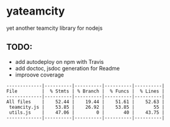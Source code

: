 # yateamcity
yet another teamcity library for nodejs
<!-- START doctoc -->
<!-- END doctoc -->
<!-- START jsdoc -->
<!-- END jsdoc -->
## TODO:
* add autodeploy on npm with Travis
* add doctoc, jsdoc generation for Readme
* improove coverage
```
-------------|----------|----------|----------|----------|
File         |  % Stmts | % Branch |  % Funcs |  % Lines |
-------------|----------|----------|----------|----------|
All files    |    52.44 |    19.44 |    51.61 |    52.63 |
 teamcity.js |    53.85 |    26.92 |    53.85 |       55 |
 utils.js    |    47.06 |        0 |       40 |    43.75 |
-------------|----------|----------|----------|----------|
```